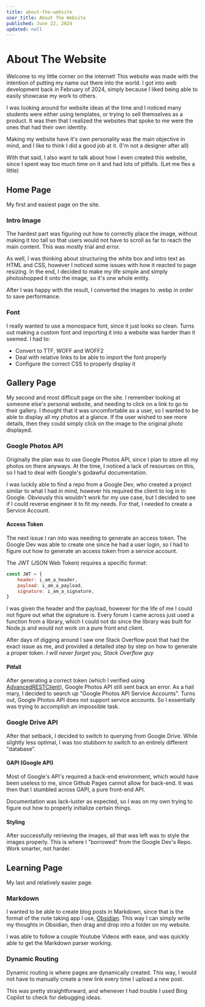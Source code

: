 ```yaml
---
title: about-the-website
user_title: About The Website
published: June 22, 2024
updated: null
---
```


# About The Website
Welcome to my little corner on the internet! This website was made with the intention of putting my name out there into the world. I got into web development back in February of 2024, simply because I liked being able to easily showcase my work to others. 

I was looking around for website ideas at the time and I noticed many students were either using templates, or trying to sell themselves as a product. It was then that I realized the websites that spoke to me were the ones that had their own identity. 

Making my website have it's own personality was the main objective in mind, and I like to think I did a good job at it. (I'm not a designer after all)

With that said, I also want to talk about how I even created this website, since I spent way too much time on it and had lots of pitfalls. (Let me flex a little)
## Home Page
My first and easiest page on the site. 
### Intro Image
The hardest part was figuring out how to correctly place the image, without making it too tall so that users would not have to scroll as far to reach the main content. This was mostly trial and error.

As well, I was thinking about structuring the white box and intro text as HTML and CSS, however I noticed some issues with how it reacted to page resizing. In the end, I decided to make my life simple and simply photoshopped it onto the image, so it's one whole entity. 

After I was happy with the result, I converted the images to .webp in order to save performance. 

### Font
I really wanted to use a monospace font, since it just looks so clean. Turns out making a custom font and importing it into a website was harder than it seemed. I had to:
- Convert to TTF, WOFF and WOFF2
- Deal with relative links to be able to import the font properly
- Configure the correct CSS to properly display it

## Gallery Page
My second and most difficult page on the site. I remember looking at someone else's personal website, and needing to click on a link to go to their gallery. I thought that it was uncomfortable as a user, so I wanted to be able to display all my photos at a glance. If the user wished to see more details, then they could simply click on the image to the original photo displayed. 

### Google Photos API
Originally the plan was to use Google Photos API, since I plan to store all my photos on there anyways. At the time, I noticed a lack of resources on this, so I had to deal with Google's godawful documentation. 

I was luckily able to find a repo from a Google Dev, who created a project similar to what I had in mind, however his required the client to log in to Google. Obviously this wouldn't work for my use case, but I decided to see if I could reverse engineer it to fit my needs. For that, I needed to create a Service Account.
#### Access Token
The next issue I ran into was needing to generate an access token. The Google Dev was able to create one since he had a user login, so I had to figure out how to generate an access token from a service account. 

The JWT (JSON Web Token) requires a specific format:
```javascript
const JWT = {
	header: i_am_a_header,
	payload: i_am_a_payload,
	signature: i_am_a_signature, 
}
```
I was given the header and the payload, however for the life of me I could not figure out what the signature is. Every forum I came across just used a function from a library, which I could not do since the library was built for Node.js and would not work on a pure front end client. 

After days of digging around I saw one Stack Overflow post that had the exact issue as me, and provided a detailed step by step on how to generate a proper token. *I will never forget you, Stack Overflow guy*

#### Pitfall
After generating a correct token (which I verified using [AdvancedRESTClient](https://www.advancedrestclient.com/)), Google Photos API still sent back an error. As a hail mary, I decided to search up "Google Photos API Service Accounts". Turns out, Google Photos API does not support service accounts. So I essentially was trying to accomplish an impossible task. 

### Google Drive API
After that setback, I decided to switch to querying from Google Drive. While slightly less optimal, I was too stubborn to switch to an entirely different "database". 

#### GAPI (Google API)
Most of Google's API's required a back-end environment, which would have been useless to me, since Github Pages cannot allow for back-end. It was then that I stumbled across GAPI, a pure front-end API. 

Documentation was lack-luster as expected, so I was on my own trying to figure out how to properly initialize certain things. 

#### Styling
After successfully retrieving the images, all that was left was to style the images properly. This is where I "borrowed" from the Google Dev's Repo. Work smarter, not harder.
## Learning Page
My last and relatively easier page. 

### Markdown
I wanted to be able to create blog posts in Markdown, since that is the format of the note taking app I use, [Obsidian](https://obsidian.md/). This way I can simply write my thoughts in Obsidian, then drag and drop into a folder on my website. 

I was able to follow a couple Youtube Videos with ease, and was quickly able to get the Markdown parser working.

### Dynamic Routing
Dynamic routing is where pages are dynamically created. This way, I would not have to manually create a new link every time I upload a new post. 

This was pretty straightforward, and whenever I had trouble I used Bing Copilot to check for debugging ideas. 